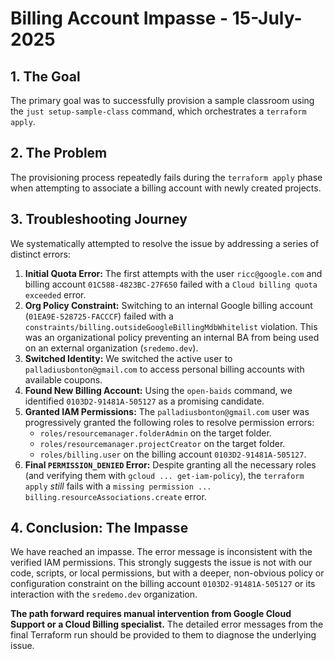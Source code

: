 # Billing Account Impasse - 15-July-2025

## 1. The Goal

The primary goal was to successfully provision a sample classroom using the `just setup-sample-class` command, which orchestrates a `terraform apply`.

## 2. The Problem

The provisioning process repeatedly fails during the `terraform apply` phase when attempting to associate a billing account with newly created projects.

## 3. Troubleshooting Journey

We systematically attempted to resolve the issue by addressing a series of distinct errors:

1.  **Initial Quota Error:** The first attempts with the user `ricc@google.com` and billing account `01C588-4823BC-27F650` failed with a `Cloud billing quota exceeded` error.
2.  **Org Policy Constraint:** Switching to an internal Google billing account (`01EA9E-528725-FACCCF`) failed with a `constraints/billing.outsideGoogleBillingMdbWhitelist` violation. This was an organizational policy preventing an internal BA from being used on an external organization (`sredemo.dev`).
3.  **Switched Identity:** We switched the active user to `palladiusbonton@gmail.com` to access personal billing accounts with available coupons.
4.  **Found New Billing Account:** Using the `open-baids` command, we identified `0103D2-91481A-505127` as a promising candidate.
5.  **Granted IAM Permissions:** The `palladiusbonton@gmail.com` user was progressively granted the following roles to resolve permission errors:
    -   `roles/resourcemanager.folderAdmin` on the target folder.
    -   `roles/resourcemanager.projectCreator` on the target folder.
    -   `roles/billing.user` on the billing account `0103D2-91481A-505127`.
6.  **Final `PERMISSION_DENIED` Error:** Despite granting all the necessary roles (and verifying them with `gcloud ... get-iam-policy`), the `terraform apply` *still* fails with a `missing permission ... billing.resourceAssociations.create` error.

## 4. Conclusion: The Impasse

We have reached an impasse. The error message is inconsistent with the verified IAM permissions. This strongly suggests the issue is not with our code, scripts, or local permissions, but with a deeper, non-obvious policy or configuration constraint on the billing account `0103D2-91481A-505127` or its interaction with the `sredemo.dev` organization.

**The path forward requires manual intervention from Google Cloud Support or a Cloud Billing specialist.** The detailed error messages from the final Terraform run should be provided to them to diagnose the underlying issue.
